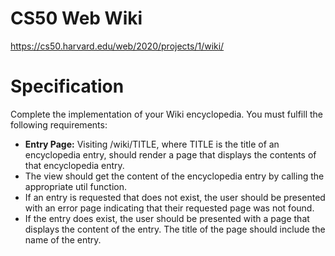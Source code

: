 # CS50 Web Wiki
https://cs50.harvard.edu/web/2020/projects/1/wiki/

# Specification
Complete the implementation of your Wiki encyclopedia. You must fulfill the following requirements:

* **Entry Page:** Visiting /wiki/TITLE, where TITLE is the title of an encyclopedia entry, should render a page that displays the contents of that encyclopedia entry.
 * The view should get the content of the encyclopedia entry by calling the appropriate util function.
 * If an entry is requested that does not exist, the user should be presented with an error page indicating that their requested page was not found.
 * If the entry does exist, the user should be presented with a page that displays the content of the entry. The title of the page should include the name of the entry.
